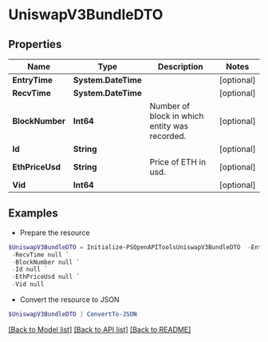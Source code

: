 # UniswapV3BundleDTO
## Properties

Name | Type | Description | Notes
------------ | ------------- | ------------- | -------------
**EntryTime** | **System.DateTime** |  | [optional] 
**RecvTime** | **System.DateTime** |  | [optional] 
**BlockNumber** | **Int64** | Number of block in which entity was recorded. | [optional] 
**Id** | **String** |  | [optional] 
**EthPriceUsd** | **String** | Price of ETH in usd. | [optional] 
**Vid** | **Int64** |  | [optional] 

## Examples

- Prepare the resource
```powershell
$UniswapV3BundleDTO = Initialize-PSOpenAPIToolsUniswapV3BundleDTO  -EntryTime null `
 -RecvTime null `
 -BlockNumber null `
 -Id null `
 -EthPriceUsd null `
 -Vid null
```

- Convert the resource to JSON
```powershell
$UniswapV3BundleDTO | ConvertTo-JSON
```

[[Back to Model list]](../README.md#documentation-for-models) [[Back to API list]](../README.md#documentation-for-api-endpoints) [[Back to README]](../README.md)


